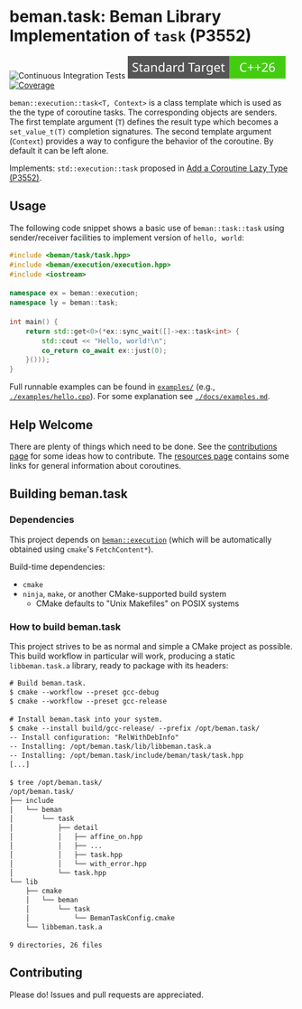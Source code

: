 <!--
SPDX-License-Identifier: Apache-2.0 WITH LLVM-exception
-->

# beman.task: Beman Library Implementation of `task` (P3552)

![Continuous Integration Tests](https://github.com/bemanproject/task/actions/workflows/ci_tests.yml/badge.svg)
![Target Standard](https://github.com/bemanproject/beman/blob/main/images/badges/cpp26.svg)
[![Coverage](https://coveralls.io/repos/github/bemanproject/task/badge.svg?branch=main)](https://coveralls.io/github/bemanproject/task?branch=main)

`beman::execution::task<T, Context>` is a class template which
is used as the the type of coroutine tasks. The corresponding objects
are senders.  The first template argument (`T`) defines the result
type which becomes a `set_value_t(T)` completion signatures. The
second template argument (`Context`) provides a way to configure
the behavior of the coroutine. By default it can be left alone.

Implements: `std::execution::task` proposed in [Add a Coroutine Lazy Type (P3552)](https://wg21.link/P3552).

## Usage

The following code snippet shows a basic use of `beman::task::task`
using sender/receiver facilities to implement version of `hello,
world`:

```cpp
#include <beman/task/task.hpp>
#include <beman/execution/execution.hpp>
#include <iostream>

namespace ex = beman::execution;
namespace ly = beman::task;

int main() {
    return std::get<0>(*ex::sync_wait([]->ex::task<int> {
        std::cout << "Hello, world!\n";
        co_return co_await ex::just(0);
    }()));
}
```

Full runnable examples can be found in [`examples/`](`./example`) (e.g., [`./examples/hello.cpp`](./examples/hello.cpp)). For some explanation see [`./docs/examples.md`](./docs/examples.md).

## Help Welcome

There are plenty of things which need to be done. See the
[contributions page](https://github.com/bemanproject/task/blob/main/docs/contributing.md)
for some ideas how to contribute. The [resources page](https://github.com/bemanproject/task/blob/main/docs/resources.md)
contains some links for general information about coroutines.

## Building beman.task

### Dependencies

This project depends on
[`beman::execution`](https://github.com/bemanproject/execution) (which
will be automatically obtained using `cmake`'s `FetchContent*`).

Build-time dependencies:

- `cmake`
- `ninja`, `make`, or another CMake-supported build system
  - CMake defaults to "Unix Makefiles" on POSIX systems

### How to build beman.task

<!-- TODO: Apply all install related practices from exemplar into this repo. -->

This project strives to be as normal and simple a CMake project as
possible.  This build workflow in particular will work, producing
a static `libbeman.task.a` library, ready to package with its
headers:

```shell
# Build beman.task.
$ cmake --workflow --preset gcc-debug
$ cmake --workflow --preset gcc-release

# Install beman.task into your system.
$ cmake --install build/gcc-release/ --prefix /opt/beman.task/
-- Install configuration: "RelWithDebInfo"
-- Installing: /opt/beman.task/lib/libbeman.task.a
-- Installing: /opt/beman.task/include/beman/task/task.hpp
[...]

$ tree /opt/beman.task/
/opt/beman.task/
├── include
│   └── beman
│       └── task
│           ├── detail
│           │   ├── affine_on.hpp
│           │   ├── ...
│           │   ├── task.hpp
│           │   └── with_error.hpp
│           └── task.hpp
└── lib
    ├── cmake
    │   └── beman
    │       └── task
    │           └── BemanTaskConfig.cmake
    └── libbeman.task.a

9 directories, 26 files
```

## Contributing

Please do! Issues and pull requests are appreciated.
